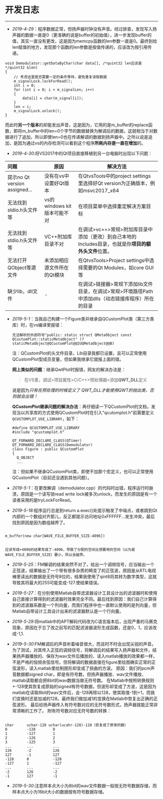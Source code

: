 # 开发日志

***

- *2019-4-29*：程序数据正常，但扬声器时钟没有声音。经过排查，发现写入扬声器的数据一直是0（更准确的说是buffer的初始值），进一步发现buffer的值，其实一直没有更改，这是因为memcpy函数的len参数一直是0。最终到给len赋值的地方，发现那个函数的len参数是按值传递的，应该改为按引用传递。

```
void Demodulator::getDataByChar(char data[], /*quint32 len应该是*/quint32 &len)
{
	// 考虑这里是否需要一定的条件等待，避免重复读取数据
	m_signalLock.lockForRead();
	int i = 0;
	for (int i = 0; i < m_signalLen; i++)
	{
		data[i] = char(m_signal[i]);
	}
	len = i;
	m_signalLock.unlock();
}

```

而此时**另一个版本**的却能发出声音，这是因为，它用的是m_buffer的replace函数，即将m_buffer中的len=0个字节的数据替换为解调后的数据，这就相当于对数据进行了追加，所以即使len=0也在传递解调的数据到扬声器中。之所以说是追加，是因为通过vs的内存检测可以看到这个程序**所耗内存是一直在增加**的。

- *2019-4-30*:将VS2017中的Qt项目直接移植到另一台电脑时出现以下问题：

| 问题                          | 原因                         | 解决方法                                                     |
| :---------------------------- | ---------------------------- | ------------------------------------------------------------ |
| 提示no Qt version assigned... | 没有在vs中设置好Qt版本       | 在QtvsTools中的project settings里选择好Qt version为正确版本，例如msvc2017_x64 |
| 无法找到stdio.h头文件等       | vs的windows kit版本可能不对  | 在项目菜单中选择重定解决方案目标                             |
| 无法找到stdio.h头文件等       | VC++附加库目录不对           | 在调试>vc++>常规>附加库目录中添加（更改）到自己本地的Includes目录，也就是你**项目的额外头文件**位置。 |
| 无法打开QObject等源文件       | 未添加相应源文件所在的Qt模块 | 在QtvsTools>Project settings中选择需要的Qt Modules，如core GUI等 |
| 缺少lib，dll文件              | -                            | 在调试>链接器>常规下添加lib文件目录，在调试>常规>环境路径Path中添加dlls（动态链接库程序）所在的目录 |

- *2019-5-1*：当我自己构建一个Figure类并继承自QCustomPlot类（第三方类库）时，在vs编译里报错：

  ```
  无法解析的外部符号"public: static struct QMetaObject const QCustomPlot::staticMetaObject" (?staticMetaObject@QCustomPlot@@2UQMetaObject@@B)
  ```

  注：QCustomPlot的头文件目录，Lib目录我都已设置，且可以正常使用QCustomPlot型成员变量，但如果我继承它就报上面的错。

  **网上类似的问题**：继承QwtPlot时报错，网友的解决办法是：

  > 在VS里，调试>项目属性>C/C++>预处理器>添加**QWT_DLL**定义

  说是因为*只有在预处理的时候定义了 QWT_DLL才能使用QWT的抛出类，否则就会出错！*

  **QCustomPlot继承问题的解决办法**：再仔细读一下QCustomPlot的文档，发现当以共享库的方式使用QCustomPlot时在引入"qcutomplot.h"前需要定义`QCUSTOMPLOT_USE_LIBRARY`，如下：

  ```
  #define QCUSTOMPLOT_USE_LIBRARY
  #include "qcustomplot.h"
  
  QT_FORWARD_DECLARE_CLASS(QTimer)
  QT_FORWARD_DECLARE_CLASS(Demodulator)
  class Figure : public QCustomPlot
  {
  	Q_OBJECT
  	...
  ```

  注：但如果不继承QCustomPlot类，即使不加那个宏定义，也可以正常使用QCustomPlot（目前还没遇到其他问题）。

- *2019-5-1*：在更改解调（demodulator.cpp）的代码时出错，程序运行时崩溃，原因是一个读写锁read write lock被多次unlock，而发生的原因是有一个读者采用的是tryLockForRead。


- *2019-5-18*:程序运行总是到return a.exec()处提示触发了中端点，或者跳到Qt内部的一个数组对齐那儿，反正都提示访问地址0xFFFFFF...发生冲突，最后找到原因是因为数组越界了。
```

m_buffer(new char[WAVE_FILE_BUFFER_SIZE-4096])


应该写成+4096的结果写成了-4096，导致了分配的空间比想要用的空间（以为是WAVE_FILE_BUFFER_SIZE）要小，所以会越界。
```

- *2019-5-25*：FM解调的结果突然不对了，给出一个调频信号，应当输出一个正弦波，结果输出了一个带有很多杂质的畸变了的正弦波，原因是从RTL电视棒里读出的数据是无符号8位的，结果我使用了qint8将其转为数字类型，这就导致其将最大的255可能变成-127.使结果错误。

- *2019-5-27*：在分别使用Matlab自带滤波器设计工具设计出的滤波器时和使用自己直接计算得到的滤波器时效果完全不同。最后找到原因：我们自己计算得到的滤波器系数是一个列向量，而我们程序中也一直默认使用的是列向量，但Matlab自带设计工具设计出来的滤波器默认是一个行向量。

- *2019-5-29*:将matlab中的APT解码代码改为C语言版本后，出现严重的马赛克现象，原因在于忘了改之前写的匹配滤波器波形生成函数，还是0，1，应该改成-1,1.

- *2019-5-30*:FM解调后的声音听着噪音很大，而且时不时会出现尖锐的声音。为了测试，对其传入正弦的调频信号，将解调后的结果写入扬声器和文件，结果扬声器播放的、保存为wav文件后播放的、读入matlab播放的效果都一样，不是严格的恒频余弦信号。但将解调的数据直接在figure里绘图确实正常的正弦波形，读入matlab里绘制图形却变成了扭曲的方波。
原因：我们的pcm声音数据都signed char，即是有符号数，但扬声器播放、wav文件播放、matlab读取都会把8bit的wav数据当做无符号数。
在Matlab中按照转换规则+-128使其恢复成原始的signed有符号数据，但波形却变成了方波，这是因为matlab在读取8bit的wav文件后，会-128再除以128，使其取值-1到+1，而我们变换时还是加减的128。最终我们做加减1的变换在Matlab中恢复出正确的正弦波形。
最后给扬声器传入有符号数对应的无符号数形式，扬声器就能正常非常清晰的工作了。
附有符号数对应无符号数的转换：
```

char      uchar-128 uchar(ucahr-128)-128（恢复成了原来的数）
0         -128        0
1         -127        1
2         -126        2
3         -125        3
...       ...         ...
126       -2          126
127       -1          127
-128      0           -128
-127      1           -127
...       ...         ...
-2        126         -2
-1        127         -1
```
- *2019-5-30*:注意样本点大小为8bit的wav文件数据一般按无符号数据存储，而样本点大小为16bit大小的数据按有符号数据存储。